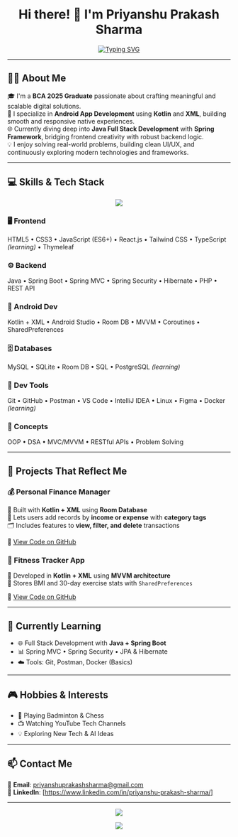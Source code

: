 <h1 align="center">Hi there! 👋 I'm Priyanshu Prakash Sharma</h1>
<p align="center">
  <a href="https://git.io/typing-svg"><img src="https://readme-typing-svg.demolab.com?font=Fira+Code&size=25&pause=1000&center=true&width=600&lines=Mern+Stack+Developer;Android+App+Developer+(Kotlin+%26+XML);Tech+Enthusiast" alt="Typing SVG" /></a>
</p>

---

## 🙋‍♂️ About Me

🎓 I'm a **BCA 2025 Graduate** passionate about crafting meaningful and scalable digital solutions.  
📱 I specialize in **Android App Development** using **Kotlin** and **XML**, building smooth and responsive native experiences.  
🌐 Currently diving deep into **Java Full Stack Development** with **Spring Framework**, bridging frontend creativity with robust backend logic.  
💡 I enjoy solving real-world problems, building clean UI/UX, and continuously exploring modern technologies and frameworks.

---

## 💻 Skills & Tech Stack

<p align="center">
  <img src="https://skillicons.dev/icons?i=java,kotlin,cs,python,cpp,php,html,css,js,ts,react,nextjs,spring,nodejs,mysql,sqlite,firebase,git,github,postman,vscode,ai,docker,linux,figma,kali,ps&perline=9" />
</p>




### 🖥️ Frontend
HTML5 • CSS3 • JavaScript (ES6+) • React.js • Tailwind CSS • TypeScript *(learning)* • Thymeleaf

### ⚙️ Backend
Java • Spring Boot • Spring MVC • Spring Security • Hibernate • PHP • REST API

### 📱 Android Dev
Kotlin + XML • Android Studio • Room DB • MVVM • Coroutines • SharedPreferences

### 🗄️ Databases
MySQL • SQLite • Room DB • SQL • PostgreSQL *(learning)*

### 🧰 Dev Tools
Git • GitHub • Postman • VS Code • IntelliJ IDEA • Linux • Figma • Docker *(learning)*

### 🧠 Concepts
OOP • DSA • MVC/MVVM • RESTful APIs • Problem Solving


---

## 🚀 Projects That Reflect Me

### 💰 Personal Finance Manager

📱 Built with **Kotlin + XML** using **Room Database**  
💸 Lets users add records by **income or expense** with **category tags**  
🗂️ Includes features to **view, filter, and delete** transactions

🔗 [View Code on GitHub](https://github.com/Priyanshu-Prakash-Sharma/Personal-Finance-Manager)


### 📱 Fitness Tracker App

📱 Developed in **Kotlin + XML** using **MVVM architecture**  
💾 Stores BMI and 30-day exercise stats with `SharedPreferences`

🔗 [View Code on GitHub](https://github.com/Priyanshu-Prakash-Sharma/Fitness-App)

---

## 📘 Currently Learning

- 🌐 Full Stack Development with **Java + Spring Boot**
- 📊 Spring MVC • Spring Security • JPA & Hibernate
- ☁️ Tools: Git, Postman, Docker (Basics)

---

## 🎮 Hobbies & Interests

- 🏸 Playing Badminton & Chess  
- 📺 Watching YouTube Tech Channels  
- 💡 Exploring New Tech & AI Ideas

---

## 📫 Contact Me

📧 **Email**: priyanshuprakashsharma@gmail.com  
💼 **LinkedIn**:   [https://www.linkedin.com/in/priyanshu-prakash-sharma/]

---


<p align="center">
  <img src="https://github-readme-streak-stats.herokuapp.com/?user=Priyanshu-Prakash-Sharma&theme=tokyonight&hide_border=true" />
</p>

<p align="center">
  <img src="https://github-readme-stats.vercel.app/api/top-langs/?username=Priyanshu-Prakash-Sharma&layout=compact&theme=tokyonight&langs_count=8" />
</p>
